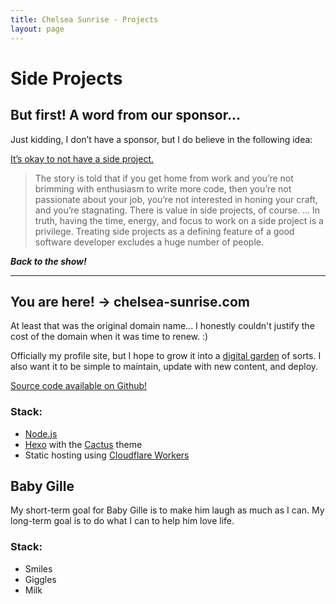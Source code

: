```yaml
---
title: Chelsea Sunrise - Projects
layout: page
---
```


# Side Projects

## But first! A word from our sponsor...

Just kidding, I don’t have a sponsor, but I do believe in the following idea:

[It’s okay to not have a side project.](https://code.likeagirl.io/its-okay-not-to-have-a-side-project-b1a109e636f1)
>  The story is told that if you get home from work and you’re not brimming with enthusiasm to write more code, then you’re not passionate about your job, you’re not interested in honing your craft, and you’re stagnating. There is value in side projects, of course. ... In truth, having the time, energy, and focus to work on a side project is a privilege. Treating side projects as a defining feature of a good software developer excludes a huge number of people.

***Back to the show!***

---

## You are here! -> chelsea-sunrise.com

At least that was the original domain name... I honestly couldn't justify the cost of the domain when it was time to renew. :)

Officially my profile site, but I hope to grow it into a [digital garden](https://refinedmind.co/digital-garden) of sorts. I also want it to be simple to maintain, update with new content, and deploy.

[Source code available on Github!](https://github.com/chelsea-codes/chelsea-sunrise)

### Stack:
*   [Node.js](https://nodejs.org/en/about/)
*   [Hexo](https://hexo.io/) with the [Cactus](https://github.com/probberechts/hexo-theme-cactus) theme
*   Static hosting using [Cloudflare Workers](https://workers.cloudflare.com)

## Baby Gille

My short-term goal for Baby Gille is to make him laugh as much as I can. My long-term goal is to do what I can to help him love life.

### Stack:
*   Smiles
*   Giggles
*   Milk
